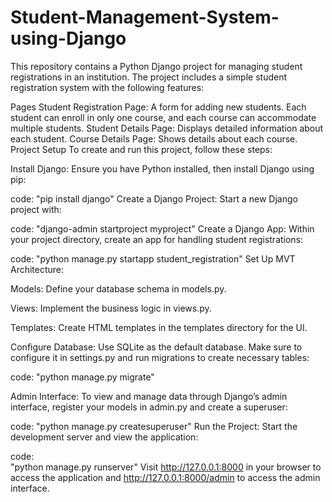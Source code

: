 # Student-Management-System-using-Django

This repository contains a Python Django project for managing student registrations in an institution. The project includes a simple student registration system with the following features:

Pages
Student Registration Page: A form for adding new students. Each student can enroll in only one course, and each course can accommodate multiple students.
Student Details Page: Displays detailed information about each student.
Course Details Page: Shows details about each course.
Project Setup
To create and run this project, follow these steps:

Install Django: Ensure you have Python installed, then install Django using pip:

code:
"pip install django"
Create a Django Project: Start a new Django project with:

code:
"django-admin startproject myproject"
Create a Django App: Within your project directory, create an app for handling student registrations:

code:
"python manage.py startapp student_registration"
Set Up MVT Architecture:

Models: Define your database schema in models.py.

Views: Implement the business logic in views.py.

Templates: Create HTML templates in the templates directory for the UI.

Configure Database: Use SQLite as the default database. Make sure to configure it in settings.py and run migrations to create necessary tables:

code:
"python manage.py migrate"

Admin Interface: To view and manage data through Django’s admin interface, register your models in admin.py and create a superuser:

code:
"python manage.py createsuperuser"
Run the Project: Start the development server and view the application:

code:  
"python manage.py runserver"
Visit http://127.0.0.1:8000 in your browser to access the application and http://127.0.0.1:8000/admin to access the admin interface.
